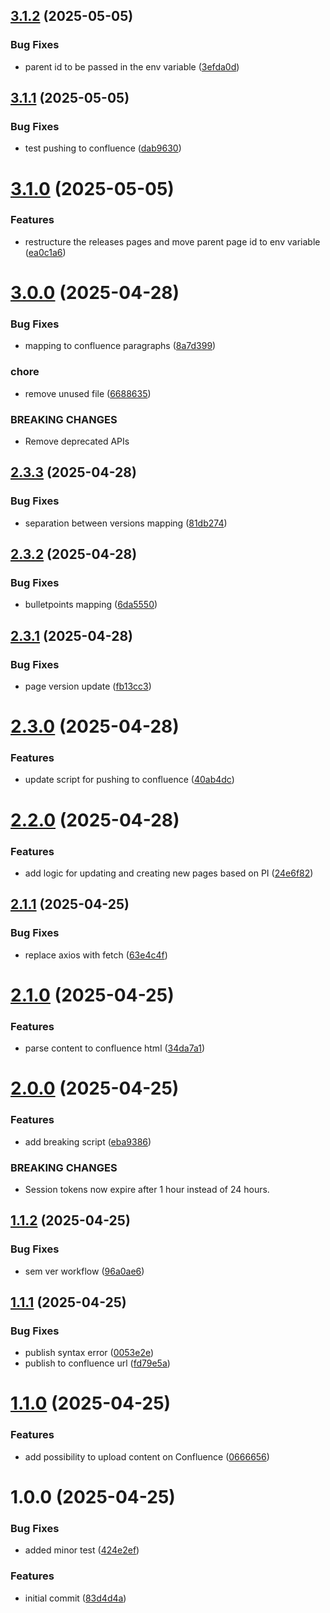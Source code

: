 ## [3.1.2](https://github.com/aarbanas/semantic-release-test/compare/v3.1.1...v3.1.2) (2025-05-05)


### Bug Fixes

* parent id to be passed in the env variable ([3efda0d](https://github.com/aarbanas/semantic-release-test/commit/3efda0dd952185f5c9fcbadf512ac5307ea48de5))

## [3.1.1](https://github.com/aarbanas/semantic-release-test/compare/v3.1.0...v3.1.1) (2025-05-05)


### Bug Fixes

* test pushing to confluence ([dab9630](https://github.com/aarbanas/semantic-release-test/commit/dab9630395434b90b426e543662bf3c16b838327))

# [3.1.0](https://github.com/aarbanas/semantic-release-test/compare/v3.0.0...v3.1.0) (2025-05-05)


### Features

* restructure the releases pages and move parent page id to env variable ([ea0c1a6](https://github.com/aarbanas/semantic-release-test/commit/ea0c1a69849f77f5f5e7b1e983207eb4066371e9))

# [3.0.0](https://github.com/aarbanas/semantic-release-test/compare/v2.3.3...v3.0.0) (2025-04-28)


### Bug Fixes

* mapping to confluence paragraphs ([8a7d399](https://github.com/aarbanas/semantic-release-test/commit/8a7d399ddc86edeb304396da3ada43644237a907))


### chore

* remove unused file ([6688635](https://github.com/aarbanas/semantic-release-test/commit/6688635b1bf24c047ccfb674f754a2e54bb50258))


### BREAKING CHANGES

* Remove deprecated APIs

## [2.3.3](https://github.com/aarbanas/semantic-release-test/compare/v2.3.2...v2.3.3) (2025-04-28)


### Bug Fixes

* separation between versions mapping ([81db274](https://github.com/aarbanas/semantic-release-test/commit/81db274d3289bf416727754f81b32dd08fbea1ee))

## [2.3.2](https://github.com/aarbanas/semantic-release-test/compare/v2.3.1...v2.3.2) (2025-04-28)


### Bug Fixes

* bulletpoints mapping ([6da5550](https://github.com/aarbanas/semantic-release-test/commit/6da5550cf7d475e82743b9944b50fd21ed460d31))

## [2.3.1](https://github.com/aarbanas/semantic-release-test/compare/v2.3.0...v2.3.1) (2025-04-28)


### Bug Fixes

* page version update ([fb13cc3](https://github.com/aarbanas/semantic-release-test/commit/fb13cc316828e113ebae41ac6335ef76e23de7a6))

# [2.3.0](https://github.com/aarbanas/semantic-release-test/compare/v2.2.0...v2.3.0) (2025-04-28)


### Features

* update script for pushing to confluence ([40ab4dc](https://github.com/aarbanas/semantic-release-test/commit/40ab4dc53695d81816412ed58cfc6d5220d997a9))

# [2.2.0](https://github.com/aarbanas/semantic-release-test/compare/v2.1.1...v2.2.0) (2025-04-28)


### Features

* add logic for updating and creating new pages based on PI ([24e6f82](https://github.com/aarbanas/semantic-release-test/commit/24e6f829712dbc11281de863480c17960a79761f))

## [2.1.1](https://github.com/aarbanas/semantic-release-test/compare/v2.1.0...v2.1.1) (2025-04-25)


### Bug Fixes

* replace axios with fetch ([63e4c4f](https://github.com/aarbanas/semantic-release-test/commit/63e4c4fbdfedccc8fce03a9dda4ddb3cbdaa2240))

# [2.1.0](https://github.com/aarbanas/semantic-release-test/compare/v2.0.0...v2.1.0) (2025-04-25)


### Features

* parse content to confluence html ([34da7a1](https://github.com/aarbanas/semantic-release-test/commit/34da7a1562e8b20d8eecf66a70ba731c65788b03))

# [2.0.0](https://github.com/aarbanas/semantic-release-test/compare/v1.1.2...v2.0.0) (2025-04-25)


### Features

* add breaking script ([eba9386](https://github.com/aarbanas/semantic-release-test/commit/eba93867fa4c4765c9ba1d0a6a6eb0ef419766df))


### BREAKING CHANGES

* Session tokens now expire after 1 hour instead of 24 hours.

## [1.1.2](https://github.com/aarbanas/semantic-release-test/compare/v1.1.1...v1.1.2) (2025-04-25)


### Bug Fixes

* sem ver workflow ([96a0ae6](https://github.com/aarbanas/semantic-release-test/commit/96a0ae6ca797e42d6d15db3433ed1c72ced153a2))

## [1.1.1](https://github.com/aarbanas/semantic-release-test/compare/v1.1.0...v1.1.1) (2025-04-25)


### Bug Fixes

* publish syntax error ([0053e2e](https://github.com/aarbanas/semantic-release-test/commit/0053e2e84d15549b82af77cf50824a9c42cfa6ea))
* publish to confluence url ([fd79e5a](https://github.com/aarbanas/semantic-release-test/commit/fd79e5ab7f947bf91c0507739061c9d573dc5c8c))

# [1.1.0](https://github.com/aarbanas/semantic-release-test/compare/v1.0.0...v1.1.0) (2025-04-25)


### Features

* add possibility to upload content on Confluence ([0666656](https://github.com/aarbanas/semantic-release-test/commit/0666656e453d14329bf1e8efcd58c81e6b9de29f))

# 1.0.0 (2025-04-25)


### Bug Fixes

* added minor test ([424e2ef](https://github.com/aarbanas/semantic-release-test/commit/424e2ef9a072f4e523d4a5aaef612c42479badd1))


### Features

* initial commit ([83d4d4a](https://github.com/aarbanas/semantic-release-test/commit/83d4d4a894eeb629cfcce30682a6beef259023aa))
